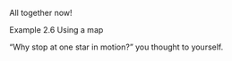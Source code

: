 <p class="main-text small-text">
    All together now!
</p>
<p class="main-text small-text">Example 2.6 Using a map</p>
<script type="text/p5" data-autoplay src="/sketches/chapter-2/using-maps.js"></script>
<p class="main-text small-text">
    “Why stop at one star in motion?” you thought to yourself.
</p>